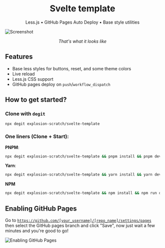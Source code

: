 <div align="center">
  <h1>Svelte template</h1>
</div>
<div align="center"><span>Less.js • GitHub Pages Auto Deploy • Base style utilities</span></div>

![Screenshot](https://user-images.githubusercontent.com/61319150/170503201-542ca50c-bf10-48fd-9305-8d24bf5a7798.png)

<center><i>That's what it looks like</i></center>

## Features

- Base less styles for buttons, reset, and some theme colors
- Live reload
- Less.js CSS support
- GitHub pages deploy on `push`/`workflow_dispatch`

## How to get started?

### Clone with `degit`

```bash
npx degit explosion-scratch/svelte-template
```

### One liners (Clone + Start):

**PNPM**:

```bash
npx degit explosion-scratch/svelte-template && pnpm install && pnpm dev
```

**Yarn**:

```bash
npx degit explosion-scratch/svelte-template && yarn install && yarn dev
```

**NPM**

```bash
npx degit explosion-scratch/svelte-template && npm install && npm run dev
```

## Enabling GitHub Pages
Go to [`https://github.com/[your_username]/[repo_name]/settings/pages`](/settings/pages) then select the GitHub pages branch and click "Save", now just wait a few minutes and you're good to go!

![Enabling GitHub Pages](https://user-images.githubusercontent.com/61319150/170506295-3b3c5f87-c88e-48b5-9a22-e24d789fa219.png)

